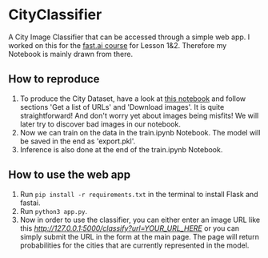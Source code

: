 # CityClassifier
A City Image Classifier that can be accessed through a simple web app.
I worked on this for the [fast.ai course](https://course.fast.ai/index.html) for Lesson 1&2.
Therefore my Notebook is mainly drawn from there.
## How to reproduce
1. To produce the City Dataset, have a look at [this notebook](https://github.com/fastai/course-v3/blob/master/nbs/dl1/lesson2-download.ipynb) and follow sections 'Get a list of URLs' and 'Download images'. It is quite straightforward! And don't worry yet about images being misfits! We will later try to discover bad images in our notebook.
2. Now we can train on the data in the train.ipynb Notebook. The model will be saved in the end as 'export.pkl'.
3. Inference is also done at the end of the train.ipynb Notebook.

## How to use the web app
1. Run `pip install -r requirements.txt` in the terminal to install Flask and fastai.
2. Run `python3 app.py`.
3. Now in order to use the classifier, you can either enter an image URL like this *http://127.0.0.1:5000/classify?url=YOUR_URL_HERE* or you can simply submit the URL in the form at the main page. The page will return probabilities for the cities that are currently represented in the model.
